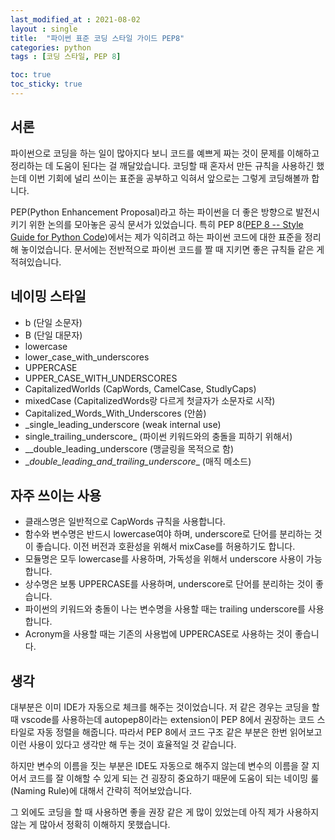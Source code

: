 ```yaml
---
last_modified_at : 2021-08-02
layout : single
title:  "파이썬 표준 코딩 스타일 가이드 PEP8"
categories: python
tags : [코딩 스타일, PEP 8]

toc: true
toc_sticky: true
---
```

## 서론
파이썬으로 코딩을 하는 일이 많아지다 보니 코드를 예쁘게 짜는 것이 문제를 이해하고 정리하는 데 도움이 된다는 걸 깨달았습니다. 코딩할 때 혼자서 만든 규칙을 사용하긴 했는데 이번 기회에 널리 쓰이는 표준을 공부하고 익혀서 앞으로는 그렇게 코딩해볼까 합니다.  

PEP(Python Enhancement Proposal)라고 하는 파이썬을 더 좋은 방향으로 발전시키기 위한 논의를 모아놓은 공식 문서가 있었습니다. 특히 PEP 8(<a href='https://www.python.org/dev/peps/pep-0008/'>PEP 8 -- Style Guide for Python Code</a>)에서는 제가 익히려고 하는 파이썬 코드에 대한 표준을 정리해 놓이었습니다. 문서에는 전반적으로 파이썬 코드를 짤 때 지키면 좋은 규칙들 같은 게 적혀있습니다.  

## 네이밍 스타일
* b (단일 소문자)
* B (단일 대문자)
* lowercase
* lower_case_with_underscores
* UPPERCASE
* UPPER_CASE_WITH_UNDERSCORES
* CapitalizedWorlds (CapWords, CamelCase, StudlyCaps)
* mixedCase (CapitalizedWords랑 다르게 첫글자가 소문자로 시작)
* Capitalized_Words_With_Underscores (안씀)
* _single_leading_underscore (weak internal use)
* single_trailing_underscore_ (파이썬 키워드와의 충돌을 피하기 위해서)
* __double_leading_underscore (맹글링을 목적으로 함)
* \__double_leading_and_trailing_underscore__ (매직 메소드)

## 자주 쓰이는 사용
* 클래스명은 일반적으로 CapWords 규칙을 사용합니다.
* 함수와 변수명은 반드시 lowercase여야 하며, underscore로 단어를 분리하는 것이 좋습니다. 이전 버전과 호환성을 위해서 mixCase를 허용하기도 합니다.
* 모듈명은 모두 lowercase를 사용하며, 가독성을 위해서 underscore 사용이 가능합니다.
* 상수명은 보통 UPPERCASE를 사용하며, underscore로 단어를 분리하는 것이 좋습니다.
* 파이썬의 키워드와 충돌이 나는 변수명을 사용할 때는 trailing underscore를 사용합니다.
* Acronym을 사용할 때는 기존의 사용법에 UPPERCASE로 사용하는 것이 좋습니다.

## 생각
대부분은 이미 IDE가 자동으로 체크를 해주는 것이었습니다. 저 같은 경우는 코딩을 할 때 vscode를 사용하는데 autopep8이라는 extension이 PEP 8에서 권장하는 코드 스타일로 자동 정렬을 해줍니다. 따라서 PEP 8에서 코드 구조 같은 부분은 한번 읽어보고 이런 사용이 있다고 생각만 해 두는 것이 효율적일 것 같습니다.  

하지만 변수의 이름을 짓는 부분은 IDE도 자동으로 해주지 않는데 변수의 이름을 잘 지어서 코드를 잘 이해할 수 있게 되는 건 굉장히 중요하기 때문에 도움이 되는 네이밍 룰(Naming Rule)에 대해서 간략히 적어보았습니다.  

그 외에도 코딩을 할 때 사용하면 좋을 권장 같은 게 많이 있었는데 아직 제가 사용하지 않는 게 많아서 정확히 이해하지 못했습니다.
